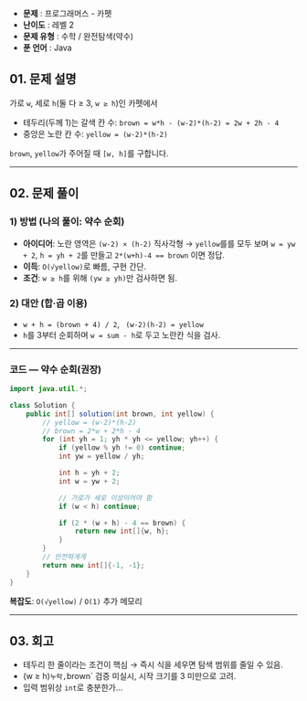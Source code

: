 * **문제** : 프로그래머스 - 카펫
* **난이도** : 레벨 2
* **문제 유형** : 수학 / 완전탐색(약수)
* **푼 언어** : Java

## 01. 문제 설명

가로 `w`, 세로 `h`(둘 다 ≥ 3, `w ≥ h`)인 카펫에서

* 테두리(두께 1)는 갈색 칸 수: `brown = w*h - (w-2)*(h-2) = 2w + 2h - 4`
* 중앙은 노란 칸 수: `yellow = (w-2)*(h-2)`

`brown`, `yellow`가 주어질 때 `[w, h]`를 구합니다.

---

## 02. 문제 풀이

### 1) 방법 (나의 풀이: 약수 순회)

* **아이디어**: 노란 영역은 `(w-2) × (h-2)` 직사각형 → `yellow`를를 모두 보며 `w = yw + 2`, `h = yh + 2`를 만들고 `2*(w+h)-4 == brown` 이면 정답.
* **이득**: `O(√yellow)`로 빠름, 구현 간단.
* **조건**: `w ≥ h`를 위해 `(yw ≥ yh)`만 검사하면 됨.

### 2) 대안 (합·곱 이용)

* `w + h = (brown + 4) / 2`, ` (w-2)(h-2) = yellow`
* `h`를 3부터 순회하며 `w = sum - h`로 두고 노란칸 식을 검사.

---

### 코드 — 약수 순회(권장)

```java
import java.util.*;

class Solution {
    public int[] solution(int brown, int yellow) {
        // yellow = (w-2)*(h-2)
        // brown = 2*w + 2*h - 4
        for (int yh = 1; yh * yh <= yellow; yh++) {
            if (yellow % yh != 0) continue;
            int yw = yellow / yh;

            int h = yh + 2;
            int w = yw + 2;

            // 가로가 세로 이상이어야 함
            if (w < h) continue;

            if (2 * (w + h) - 4 == brown) {
                return new int[]{w, h};
            }
        }
        // 안전하게게
        return new int[]{-1, -1};
    }
}
```

**복잡도**: `O(√yellow)` / `O(1)` 추가 메모리

---

## 03. 회고

* 테두리 한 줄이라는 조건이 핵심 → 즉시 식을 세우면 탐색 범위를 줄일 수 있음.
* (w ≥ h)` 누락, `brown` 검증 미실시, 시작 크기를 3 미만으로 고려.
* 입력 범위상 `int`로 충분한가...
